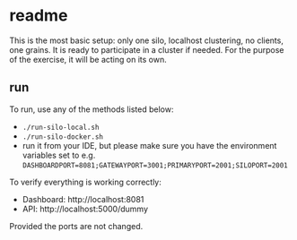 # readme

This is the most basic setup: only one silo, localhost clustering, no clients, one grains. It is ready to participate in a cluster if needed. For the purpose of the exercise, it will be acting on its own.

## run

To run, use any of the methods listed below:

* `./run-silo-local.sh`
* `./run-silo-docker.sh`
* run it from your IDE, but please make sure you have the environment variables set to e.g. `DASHBOARDPORT=8081;GATEWAYPORT=3001;PRIMARYPORT=2001;SILOPORT=2001`

To verify everything is working correctly:

* Dashboard: http://localhost:8081
* API: http://localhost:5000/dummy

Provided the ports are not changed.